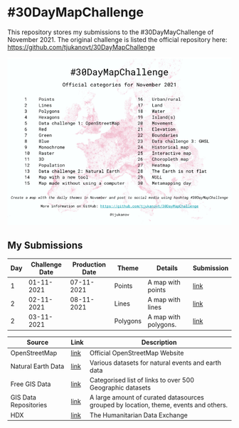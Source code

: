 # #30DayMapChallenge

This repository stores my submissions to the #30DayMayChallenge of November 2021.
The original challenge is listed the official repository here: https://github.com/tjukanovt/30DayMapChallenge

![30DayMapChallenge](30dmpc_2021.png)

## My Submissions
| Day | Challenge Date | Production Date | Theme | Details | Submission |
| --- | --- | --- | --- | --- | --- |
| 1 | 01-11-2021 | 07-11-2021 | Points | A map with points | [link](https://github.com/sepam/30DayMapChallenge-2021/tree/master/day1) |
| 2 | 02-11-2021 | 08-11-2021 | Lines | A map with lines | [link](https://github.com/sepam/30DayMapChallenge-2021/tree/master/day2) |
| 2 | 03-11-2021 |  | Polygons | A map with polygons. | [link]() |


| Source | Link | Description |
| --- | --- | --- |
| OpenStreetMap | [link](https://www.openstreetmap.org/#map=12/1.3649/103.8229) | Official OpenStreetMap Website |
| Natural Earth Data | [link](https://www.naturalearthdata.com) | Various datasets for natural events and earth data |
| Free GIS Data | [link](https://freegisdata.rtwilson.com) | Categorised list of links to over 500 Geographic datasets |
| GIS Data Repositories | [link](https://docs.google.com/spreadsheets/d/1utQRlrX3lJniBjWE3rNjLZeTRsbjH-zdjxNmXhhvO9Q/edit#gid=50) | A large amount of curated datasources grouped by location, theme, events and others.|
| HDX | [link](https://data.humdata.org) | The Humanitarian Data Exchange|

